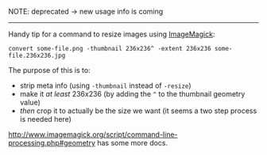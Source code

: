NOTE: deprecated -> new usage info is coming

---

Handy tip for a command to resize images using [ImageMagick](https://imagemagick.org):

```
convert some-file.png -thumbnail 236x236^ -extent 236x236 some-file.236x236.jpg
```

The purpose of this is to:
- strip meta info (using `-thumbnail` instead of `-resize`)
- make it _at least_ 236x236 (by adding the `^` to the thumbnail geometry value)
- _then_ crop it to actually be the size we want (it seems a two step process is needed here)

http://www.imagemagick.org/script/command-line-processing.php#geometry has some more docs.
